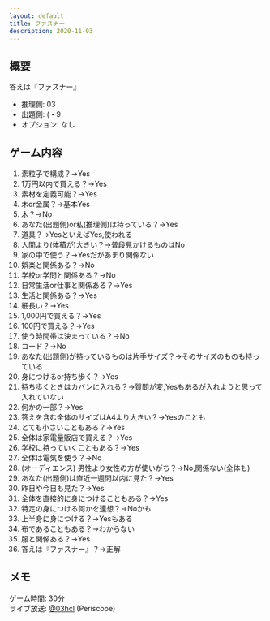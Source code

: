 ```yaml
---
layout: default
title: ファスナー
description: 2020-11-03
---
```


## 概要

答えは『ファスナー』

- 推理側: 03
- 出題側: (・9
- オプション: なし

## ゲーム内容

1. 素粒子で構成？→Yes
2. 1万円以内で買える？→Yes
3. 素材を定義可能？→Yes
4. 木or金属？→基本Yes
5. 木？→No
6. あなた(出題側)or私(推理側)は持っている？→Yes
7. 道具？→YesといえばYes,使われる
8. 人間より(体積が)大きい？→普段見かけるものはNo
9. 家の中で使う？→Yesだがあまり関係ない
10. 娯楽と関係ある？→No
11. 学校or学問と関係ある？→No
12. 日常生活or仕事と関係ある？→Yes
13. 生活と関係ある？→Yes
14. 細長い？→Yes
15. 1,000円で買える？→Yes
16. 100円で買える？→Yes
17. 使う時間帯は決まっている？→No
18. コード？→No
19. あなた(出題側)が持っているものは片手サイズ？→そのサイズのものも持っている
20. 身につけるor持ち歩く？→Yes
21. 持ち歩くときはカバンに入れる？→質問が変,Yesもあるが入れようと思って入れていない
22. 何かの一部？→Yes
23. 答えを含む全体のサイズはA4より大きい？→Yesのことも
24. とても小さいこともある？→Yes
25. 全体は家電量販店で買える？→Yes
26. 学校に持っていくこともある？→Yes
27. 全体は電気を使う？→No
28. (オーディエンス) 男性より女性の方が使いがち？→No,関係ない(全体も)
29. あなた(出題側)は直近一週間以内に見た？→Yes
30. 昨日や今日も見た？→Yes
31. 全体を直接的に身につけることもある？→Yes
32. 特定の身につける何かを連想？→Noかも
33. 上半身に身につける？→Yesもある
34. 布であることもある？→わからない
35. 服と関係ある？→Yes
36. 答えは『ファスナー』？→正解

## メモ

ゲーム時間: 30分  
ライブ放送: [@03hcl](https://www.periscope.tv/03hcl/1ypKdwZvBvoxW) (Periscope)
